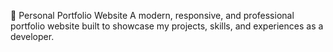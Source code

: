 💼 Personal Portfolio Website
A modern, responsive, and professional portfolio website built to showcase my projects, skills, and experiences as a developer.
